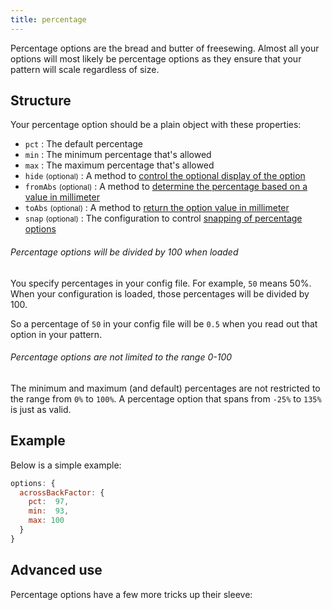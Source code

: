 ```yaml
---
title: percentage
---
```


Percentage options are the bread and butter of freesewing.
Almost all your options will most likely be percentage options as
they ensure that your pattern will scale regardless of size.

## Structure

Your percentage option should be a plain object with these properties:

 - `pct` : The default percentage
 - `min` : The minimum percentage that's allowed
 - `max` : The maximum percentage that's allowed
 - `hide` <small>(optional)</small> : A method to [control the optional display of the option][hide]
 - `fromAbs` <small>(optional)</small> : A method to [determine the percentage based on a value in millimeter][fromabs]
 - `toAbs` <small>(optional)</small> : A method to [return the option value in millimeter][toabs]
 - `snap` <small>(optional)</small> : The configuration to control [snapping of percentage options][snap]

[hide]: /reference/api/config/options#optionally-hide-options-by-configuring-a-hide-method
[fromabs]: /reference/api/config/options/pct/fromabs
[toabs]: /reference/api/config/options/pct/toabs
[snap]: /reference/api/config/options/pct/snap

<Note>

###### Percentage options will be divided by 100 when loaded

You specify percentages in your config file. For example, `50` means 50%.
When your configuration is loaded, those percentages will be divided by 100. 

So a percentage of `50` in your config file will be `0.5` when you read out that option in your pattern.

###### Percentage options are not limited to the range 0-100

The minimum and maximum (and default) percentages are not restricted to the range from `0%` to `100%`.
A percentage option that spans from `-25%` to `135%` is just as valid.

</Note>

## Example

Below is a simple example:

```js
options: {
  acrossBackFactor: { 
    pct:  97, 
    min:  93, 
    max: 100 
  }
}
```

## Advanced use

Percentage options have a few more tricks up their sleeve:

<ReadMore />

